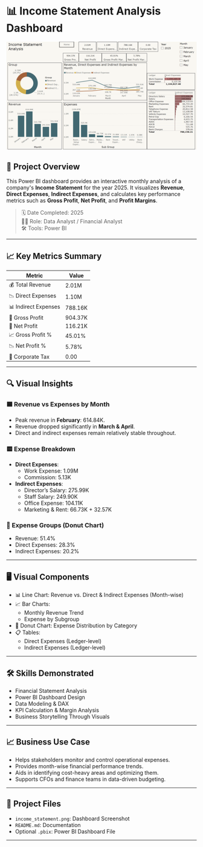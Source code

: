 # 📊 Income Statement Analysis Dashboard

![Income Statement Dashboard](./income_statement.png)

## 📌 Project Overview
This Power BI dashboard provides an interactive monthly analysis of a company's **Income Statement** for the year 2025. It visualizes **Revenue**, **Direct Expenses**, **Indirect Expenses**, and calculates key performance metrics such as **Gross Profit**, **Net Profit**, and **Profit Margins**. 

> 🗓️ Date Completed: 2025  
> 👨‍💼 Role: Data Analyst / Financial Analyst  
> 🛠️ Tools: Power BI

---

## 📈 Key Metrics Summary
| Metric               | Value       |
|----------------------|-------------|
| 💰 Total Revenue     | 2.01M       |
| 📉 Direct Expenses   | 1.10M       |
| 📊 Indirect Expenses | 788.16K     |
| 🧾 Gross Profit      | 904.37K     |
| 📌 Net Profit        | 116.21K     |
| 📈 Gross Profit %    | 45.01%      |
| 📉 Net Profit %      | 5.78%       |
| 🏢 Corporate Tax     | 0.00        |

---

## 🔍 Visual Insights

### 🟦 Revenue vs Expenses by Month
- Peak revenue in **February**: 614.84K.
- Revenue dropped significantly in **March & April**.
- Direct and indirect expenses remain relatively stable throughout.

### 🟨 Expense Breakdown
- **Direct Expenses**: 
  - Work Expense: 1.09M  
  - Commission: 5.13K  
- **Indirect Expenses**: 
  - Director’s Salary: 275.99K  
  - Staff Salary: 249.90K  
  - Office Expense: 104.11K  
  - Marketing & Rent: 66.73K + 32.57K  

### 🧁 Expense Groups (Donut Chart)
- Revenue: 51.4%  
- Direct Expenses: 28.3%  
- Indirect Expenses: 20.2%  

---

## 🖥️ Visual Components
- 📊 Line Chart: Revenue vs. Direct & Indirect Expenses (Month-wise)
- 📈 Bar Charts:
  - Monthly Revenue Trend
  - Expense by Subgroup
- 🍩 Donut Chart: Expense Distribution by Category
- 📋 Tables: 
  - Direct Expenses (Ledger-level)
  - Indirect Expenses (Ledger-level)

---

## 🛠️ Skills Demonstrated
- Financial Statement Analysis  
- Power BI Dashboard Design  
- Data Modeling & DAX  
- KPI Calculation & Margin Analysis  
- Business Storytelling Through Visuals  

---

## 📈 Business Use Case
- Helps stakeholders monitor and control operational expenses.
- Provides month-wise financial performance trends.
- Aids in identifying cost-heavy areas and optimizing them.
- Supports CFOs and finance teams in data-driven budgeting.

---

## 📁 Project Files
- `income_statement.png`: Dashboard Screenshot  
- `README.md`: Documentation  
- Optional `.pbix`: Power BI Dashboard File

---


